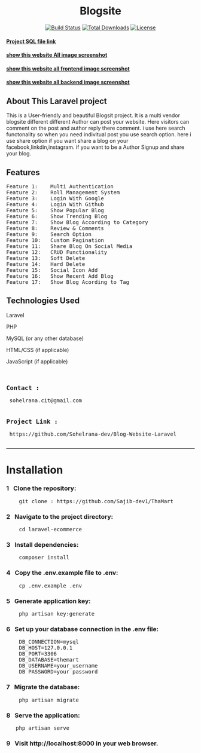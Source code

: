 <h1 align="center">Blogsite</h1>

<p align="center">
<a href="https://github.com/laravel/framework/actions"><img src="https://github.com/laravel/framework/workflows/tests/badge.svg" alt="Build Status"></a>
<a href="https://packagist.org/packages/laravel/framework"><img src="https://img.shields.io/packagist/dt/laravel/framework" alt="Total Downloads"></a>
<a href="https://packagist.org/packages/laravel/framework"><img src="https://img.shields.io/packagist/l/laravel/framework" alt="License"></a>
</p>




<h4><a href="https://drive.google.com/drive/folders/1SHQYQF96SOPG55Q3HXLQkBVTfjFNc9af?usp=sharing" target="_blank">Project SQL file link </a></h4>
<h4><a href="https://drive.google.com/drive/folders/1bYqdjjBEP0y8iHMDqxhvLSLlWto2PlX_?usp=sharing" target="_blank">show this website All image screenshot</a></h4>
<h4><a href="https://drive.google.com/drive/folders/1NEFZtr57B6ZjTkY2NDHLbmxF9OC0S7y-?usp=sharing" target="_blank">show this website all frontend image screenshot</a></h4>
<h4><a href="https://drive.google.com/drive/folders/1A-ukdO_vv4Gryx_FszLkPIHkDSC2L2Wv?usp=sharing" target="_blank">show this website all backend image screenshot</a></h4>

## About This Laravel project

This is a User-friendly and beautiful Blogsit project. It is a multi vendor blogsite different different Author can post your website. Here visitors can comment on the post and author reply there comment. i use here search functonality so when you need indivitual post you use search option. here i use share option if you want share a blog on your facebook,linkdin,instagram. if you want to be a Author Signup and share your blog. 


## Features

<pre>
Feature 1:  &nbsp; Multi Authentication                                 
Feature 2:  &nbsp; Roll Management System                              
Feature 3:  &nbsp; Login With Google                   
Feature 4:  &nbsp; Login With Github                     
Feature 5:  &nbsp; Show Popular Blog                 
Feature 6:  &nbsp; Show Trending Blog                            
Feature 7:  &nbsp; Show Blog According to Category                     
Feature 8:  &nbsp; Review & Comments                          
Feature 9:  &nbsp; Search Option             
Feature 10: &nbsp; Custom Pagination                     
Feature 11: &nbsp; Share Blog On Social Media     
Feature 12: &nbsp; CRUD Functionality       
Feature 13: &nbsp; Soft Delete             
Feature 14: &nbsp; Hard Delete        
Feature 15: &nbsp; Social Icon Add                                   
Feature 16: &nbsp; Show Recent Add Blog                        
Feature 17: &nbsp; Show Blog Acording to Tag     
</pre>

## Technologies Used

<p>Laravel</p>
<p>PHP</p>
<p>MySQL (or any other database)</p>
<p>HTML/CSS (if applicable)</p>
<p>JavaScript (if applicable)</p>

<pre>
    <h3>Contact :</h3> sohelrana.cit@gmail.com
    <h3>Project Link :</h3> https://github.com/Sohelrana-dev/Blog-Website-Laravel
    
</pre>
<hr>


<h1>Installation</h1>

<h3> 1 &nbsp; Clone the repository:</h3>
<pre>
    git clone : https://github.com/Sajib-dev1/ThaMart
</pre>


<h3> 2 &nbsp; Navigate to the project directory:</h3>
<pre>
    cd laravel-ecommerce
</pre>


<h3> 3 &nbsp; Install dependencies:</h3>
<pre>
    composer install
</pre>


<h3> 4 &nbsp; Copy the .env.example file to .env:</h3>
<pre>
    cp .env.example .env
</pre>


<h3> 5 &nbsp; Generate application key:</h3>
<pre>
    php artisan key:generate
</pre>


<h3> 6 &nbsp; Set up your database connection in the .env file:</h3>
<pre>
    DB_CONNECTION=mysql
    DB_HOST=127.0.0.1
    DB_PORT=3306
    DB_DATABASE=themart
    DB_USERNAME=your_username
    DB_PASSWORD=your_password
</pre>

<h3> 7 &nbsp; Migrate the database:</h3>
<pre>
    php artisan migrate
</pre>

<h3> 8 &nbsp; Serve the application:</h3>
<pre>
   php artisan serve
</pre>

<h3> 9 &nbsp; Visit http://localhost:8000 in your web browser.</h3>



